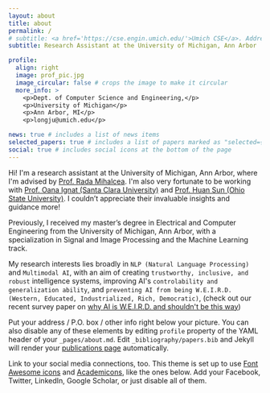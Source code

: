 ```yaml
---
layout: about
title: about
permalink: /
# subtitle: <a href='https://cse.engin.umich.edu/'>Umich CSE</a>. Address. Contacts. Motto. Etc.
subtitle: Research Assistant at the University of Michigan, Ann Arbor

profile:
  align: right
  image: prof_pic.jpg
  image_circular: false # crops the image to make it circular
  more_info: >
    <p>Dept. of Computer Science and Engineering,</p>
    <p>University of Michigan</p>
    <p>Ann Arbor, MI</p>
    <p>longju@umich.edu</p>

news: true # includes a list of news items
selected_papers: true # includes a list of papers marked as "selected={true}"
social: true # includes social icons at the bottom of the page
---
```


Hi! I'm a research assistant at the University of Michigan, Ann Arbor, where I'm advised by [Prof. Rada Mihalcea](https://web.eecs.umich.edu/~mihalcea/). I'm also very fortunate to be working with [Prof. Oana Ignat (Santa Clara University)](https://oanaignat.github.io/) and [Prof. Huan Sun (Ohio State University)](https://u.osu.edu/ihudas/people/). I couldn’t appreciate their invaluable insights and guidance more!​

Previously, I received my master’s degree in Electrical and Computer Engineering from the University of Michigan, Ann Arbor, with a specialization in Signal and Image Processing and the Machine Learning track.

My research interests lies broadly in `NLP (Natural Language Processing)` and `Multimodal AI`, with an aim of creating `trustworthy, inclusive, and robust` intelligence systems, improving AI's `controlability and generalization ability`, and `preventing AI from being W.E.I.R.D. (Western, Educated, Industrialized, Rich, Democratic)`, (check out our recent survey paper on [why AI is W.E.I.R.D. and shouldn't be this way](https://longjubai.github.io/))

Put your address / P.O. box / other info right below your picture. You can also disable any of these elements by editing `profile` property of the YAML header of your `_pages/about.md`. Edit `_bibliography/papers.bib` and Jekyll will render your [publications page](/al-folio/publications/) automatically.

Link to your social media connections, too. This theme is set up to use [Font Awesome icons](https://fontawesome.com/) and [Academicons](https://jpswalsh.github.io/academicons/), like the ones below. Add your Facebook, Twitter, LinkedIn, Google Scholar, or just disable all of them.
